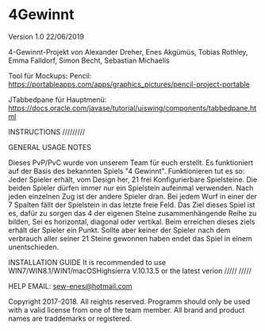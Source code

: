 # 4Gewinnt
Version 1.0 22/06/2019

4-Gewinnt-Projekt von Alexander Dreher, Enes Akgümüs, Tobias Rothley, Emma Falldorf, Simon Becht, Sebastian Michaelis

Tool für Mockups: Pencil: https://portableapps.com/apps/graphics_pictures/pencil-project-portable

JTabbedpane für Hauptmenü: https://docs.oracle.com/javase/tutorial/uiswing/components/tabbedpane.html

INSTRUCTIONS
/////////


GENERAL USAGE NOTES

Dieses PvP/PvC wurde von unserem Team für euch erstellt. Es funktioniert auf der Basis des bekannten Spiels "4 Gewinnt".
Funktionieren tut es so: Jeder Spieler erhält, vom Design her, 21 frei Konfigurierbare Spielsteine. Die beiden Spieler dürfen immer nur ein Spielstein aufeinmal verwenden. Nach jeden einzelnen Zug ist der andere Spieler dran. Bei jedem Wurf in einer der 7 Spalten fällt der Spielstein in das letzte freie Feld. Das Ziel dieses Spiel ist es, dafür zu sorgen das 4 der eigenen Steine zusammenhängende Reihe zu bilden, Sei es horizontal, diagonal oder vertikal. Beim erreichen dieses ziels erhält der Spieler ein Punkt.
Sollte aber keiner der Spieler nach dem verbrauch aller seiner 21 Steine gewonnen haben endet das Spiel in einem unentschieden.

INSTALLATION GUIDE
It is recommended to use WIN7/WIN8.1/WIN1/macOSHighsierra V.10.13.5 or the latest verion
/////
/////

HELP
EMAIL: sew-enes@hotmail.com

Copyright 2017-2018. All reights reserved. 
Programm should only be used with a valid license from one of the team member.
All brand and product names are traddemarks or registered.
